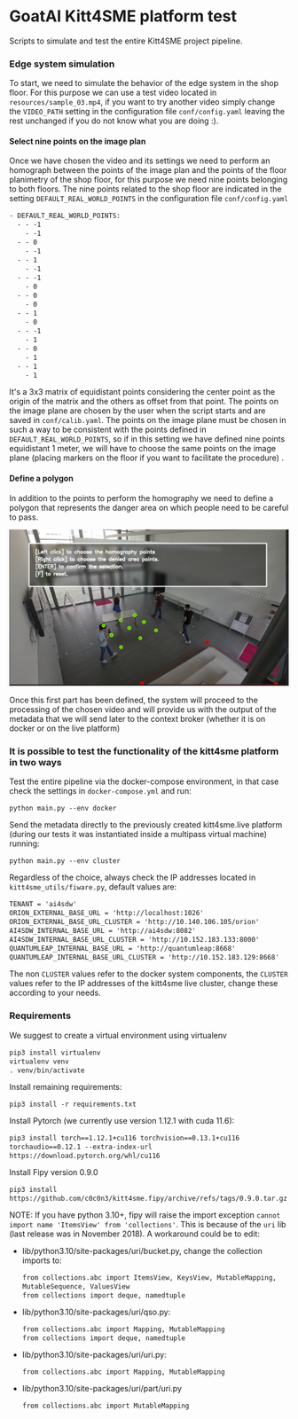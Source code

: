 # GoatAI Kitt4SME platform test

Scripts to simulate and test the entire Kitt4SME project pipeline.

### Edge system simulation

To start, we need to simulate the behavior of the edge system in the shop floor. For this purpose we can use a test
video located in `resources/sample_03.mp4`, if you want to try another video simply change the `VIDEO_PATH` setting in
the configuration file `conf/config.yaml` leaving the rest unchanged if you do not know what you are doing :).

#### Select nine points on the image plan

Once we have chosen the video and its settings we need to perform an homograph between the points of the image plan and
the points of the floor planimetry of the shop floor, for this purpose we need nine points belonging to both floors. The
nine points related to the shop floor are indicated in the setting `DEFAULT_REAL_WORLD_POINTS` in the configuration
file `conf/config.yaml`

```
- DEFAULT_REAL_WORLD_POINTS:
  - - -1
    - -1
  - - 0
    - -1
  - - 1
    - -1
  - - -1
    - 0
  - - 0
    - 0
  - - 1
    - 0
  - - -1
    - 1
  - - 0
    - 1
  - - 1
    - 1
```

It's a 3x3 matrix of equidistant points considering the center point as the origin of the matrix and the others as
offset from that point. The points on the image plane are chosen by the user when the script starts and are saved
in `conf/calib.yaml`. The points on the image plane must be chosen in such a way to be consistent with the points
defined in `DEFAULT_REAL_WORLD_POINTS`, so if in this setting we have defined nine points equidistant 1 meter, we will
have to choose the same points on the image plane (placing markers on the floor if you want to facilitate the procedure)
.

#### Define a polygon

In addition to the points to perform the homography we need to define a polygon that represents the danger area on which
people need to be careful to pass.

![plot](./resources/points_gui.png)

Once this first part has been defined, the system will proceed to the processing of the chosen video and will provide us
with the output of the metadata that we will send later to the context broker (whether it is on docker or on the live
platform)

### It is possible to test the functionality of the kitt4sme platform in two ways

Test the entire pipeline via the docker-compose environment, in that case check the settings in `docker-compose.yml` and
run:

```
python main.py --env docker
```

Send the metadata directly to the previously created kitt4sme.live platform (during our tests it was instantiated inside
a multipass virtual machine) running:

```
python main.py --env cluster
```

Regardless of the choice, always check the IP addresses located in `kitt4sme_utils/fiware.py`, default values are:

```
TENANT = 'ai4sdw'
ORION_EXTERNAL_BASE_URL = 'http://localhost:1026'
ORION_EXTERNAL_BASE_URL_CLUSTER = 'http://10.140.106.105/orion'
AI4SDW_INTERNAL_BASE_URL = 'http://ai4sdw:8082'
AI4SDW_INTERNAL_BASE_URL_CLUSTER = 'http://10.152.183.133:8000'
QUANTUMLEAP_INTERNAL_BASE_URL = 'http://quantumleap:8668'
QUANTUMLEAP_INTERNAL_BASE_URL_CLUSTER = 'http://10.152.183.129:8668'
```

The non `CLUSTER` values refer to the docker system components, the `CLUSTER` values refer to the IP addresses of the
kitt4sme live cluster, change these according to your needs.

### Requirements
We suggest to create a virtual environment using virtualenv
```
pip3 install virtualenv
virtualenv venv
. venv/bin/activate
```

Install remaining requirements:
```
pip3 install -r requirements.txt
```

Install Pytorch (we currently use version 1.12.1 with cuda 11.6):
```
pip3 install torch==1.12.1+cu116 torchvision==0.13.1+cu116 torchaudio==0.12.1 --extra-index-url https://download.pytorch.org/whl/cu116
```

Install Fipy version 0.9.0
```
pip3 install https://github.com/c0c0n3/kitt4sme.fipy/archive/refs/tags/0.9.0.tar.gz
```
NOTE: If you have python 3.10+, fipy will raise the import exception `cannot import name 'ItemsView' from 'collections'`. This is because of the `uri` lib (last release was in November 2018).
A workaround could be to edit:
- lib/python3.10/site-packages/uri/bucket.py, change the collection imports to:
    ```
    from collections.abc import ItemsView, KeysView, MutableMapping, MutableSequence, ValuesView
    from collections import deque, namedtuple
    ```

- lib/python3.10/site-packages/uri/qso.py:
    ```
    from collections.abc import Mapping, MutableMapping
    from collections import deque, namedtuple
  ```
- lib/python3.10/site-packages/uri/uri.py:
    ```
  from collections.abc import Mapping, MutableMapping
  ```
- lib/python3.10/site-packages/uri/part/uri.py
    ```
  from collections.abc import MutableMapping
  ```